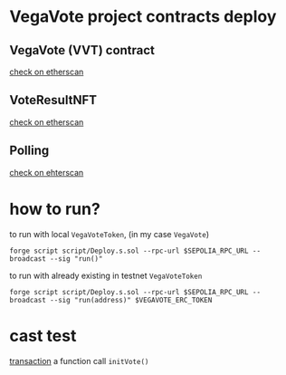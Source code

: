 # VegaVote project contracts deploy

## VegaVote (VVT) contract
[check on etherscan](https://sepolia.etherscan.io/address/0x8c41a12e95f3936b2f8d6ebfd74bbcdfda808274)

## VoteResultNFT
[check on etherscan](https://sepolia.etherscan.io/address/0x5f9b1735e96c33e5131f33ca0f6f25e1ca2c927d)

## Polling
[check on ehterscan](https://sepolia.etherscan.io/address/0x90dd578e4f20b7476b7ecf4f42b1aa21ab04b8ed)

# how to run?

to run with local `VegaVoteToken`, (in my case `VegaVote`)
```
forge script script/Deploy.s.sol --rpc-url $SEPOLIA_RPC_URL --broadcast --sig "run()"
```

to run with already existing in testnet `VegaVoteToken`
```
forge script script/Deploy.s.sol --rpc-url $SEPOLIA_RPC_URL --broadcast --sig "run(address)" $VEGAVOTE_ERC_TOKEN
```

# cast test
[transaction](https://sepolia.etherscan.io/tx/0xa919efae86ceb1dd755e8093b4f779f579320d227fae18e58fc2c5c88db26fb6of) a function call `initVote()`
